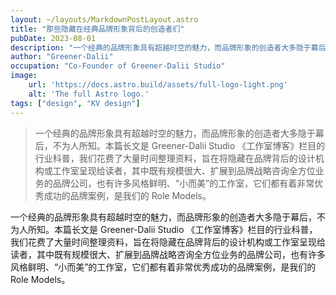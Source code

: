 ```yaml
---
layout: ~/layouts/MarkdownPostLayout.astro
title: "那些隐藏在经典品牌形象背后的创造者们"
pubDate: 2023-08-01
description: "一个经典的品牌形象具有超越时空的魅力，而品牌形象的创造者大多隐于幕后，不为人所知,我们花费了大量时间整理资料，旨在将隐藏在品牌背后的设计机构或工作室呈现给读者。"
author: "Greener-Dalii"
occupation: "Co-Founder of Greener-Dalii Studio"
image:
    url: 'https://docs.astro.build/assets/full-logo-light.png'
    alt: 'The full Astro logo.'
tags: ["design", "KV design"]
---
```


> 一个经典的品牌形象具有超越时空的魅力，而品牌形象的创造者大多隐于幕后，不为人所知。本篇长文是 Greener-Dalii Studio 《工作室博客》栏目的行业科普，我们花费了大量时间整理资料，旨在将隐藏在品牌背后的设计机构或工作室呈现给读者，其中既有规模很大、扩展到品牌战略咨询全方位业务的品牌公司，也有许多风格鲜明、“小而美”的工作室，它们都有着非常优秀成功的品牌案例，是我们的 Role Models。

一个经典的品牌形象具有超越时空的魅力，而品牌形象的创造者大多隐于幕后，不为人所知。本篇长文是 Greener-Dalii Studio 《工作室博客》栏目的行业科普，我们花费了大量时间整理资料，旨在将隐藏在品牌背后的设计机构或工作室呈现给读者，其中既有规模很大、扩展到品牌战略咨询全方位业务的品牌公司，也有许多风格鲜明、“小而美”的工作室，它们都有着非常优秀成功的品牌案例，是我们的 Role Models。